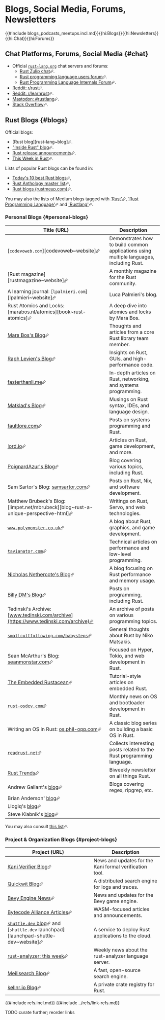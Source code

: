 # Blogs, Social Media, Forums, Newsletters

{{#include blogs_podcasts_meetups.incl.md}}{{hi:Blogs}}{{hi:Newsletters}}{{hi:Chat}}{{hi:Forums}}

## Chat Platforms, Forums, Social Media {#chat}

- Official [`rust-lang.org`](https://rust-lang.org) chat servers and forums:
  - [Rust Zulip chat](https://rust-lang.zulipchat.com/)⮳.
  - [Rust programming language users forum](https://users.rust-lang.org)⮳.
  - [Rust Programming Language Internals Forum](https://internals.rust-lang.org)⮳.
- [Reddit: r/rust](https://www.reddit.com/r/rust)⮳.
- [Reddit: r/learnrust](https://www.reddit.com/r/learnrust)⮳.
- [Mastodon: #rustlang](https://hachyderm.io/tags/rustlang)⮳.
- [Stack Overflow](https://stackoverflow.com/questions/tagged/rust)⮳.

## Rust Blogs {#blogs}

Official blogs:

- [Rust blog][rust-lang~blog]⮳.
- ["Inside Rust" blog](https://blog.rust-lang.org/inside-rust)⮳.
- [Rust release announcements](https://blog.rust-lang.org/releases)⮳.
- [This Week in Rust](https://this-week-in-rust.org)⮳.

Lists of popular Rust blogs can be found in:

- [Today's 10 best Rust blogs](https://bloggingfordevs.com/rust-blogs)⮳,
- [Rust Anthology master list](https://github.com/brson/rust-anthology/blob/master/master-list.md)⮳,
- [Rust blogs (rustmeup.com)](https://rustmeup.com/resources/rust-blogs)⮳.

You may also the lists of Medium blogs tagged with ['Rust'](https://medium.com/tag/rust)⮳, ['Rust Programming Language'](https://medium.com/tag/rust-programming-language)⮳ and ['Rustlang'](https://medium.com/tag/rustlang)⮳.

### Personal Blogs {#personal-blogs}

| Title (URL) | Description |
|---|---|
| [`codevoweb.com`][codevoweb~website]⮳ | Demonstrates how to build common applications using multiple languages, including Rust. |
| [Rust magazine][rustmagazine~website]⮳ | A monthly magazine for the Rust community. |
| A learning journal: [`lpalmieri.com`][lpalmieri~website]⮳ | Luca Palmieri's blog. |
| Rust Atomics and Locks: [marabos.nl/atomics][book~rust-atomics]⮳ | A deep dive into atomics and locks by Mara Bos. |
| [Mara Bos's Blog](https://blog.m-ou.se)⮳ | Thoughts and articles from a core Rust library team member. |
| [Raph Levien's Blog](https://raphlinus.github.io)⮳ | Insights on Rust, GUIs, and high-performance code. |
| [fasterthanli.me](https://fasterthanli.me)⮳ | In-depth articles on Rust, networking, and systems programming. |
| [Matklad's Blog](https://matklad.github.io)⮳ | Musings on Rust syntax, IDEs, and language design. |
| [faultlore.com](https://faultlore.com/blah)⮳ | Posts on systems programming and Rust. |
| [lord.io](https://lord.io)⮳ | Articles on Rust, game development, and more. |
| [PoignardAzur's Blog](https://poignardazur.github.io)⮳ | Blog covering various topics, including Rust. |
| Sam Sartor's Blog: [samsartor.com](https://samsartor.com)⮳ | Posts on Rust, Nix, and software development. |
| Matthew Brubeck's Blog: [limpet.net/mbrubeck][blog~rust-a-unique-perspective-html]⮳ | Writings on Rust, Servo, and web technologies. |
| [`www.polymonster.co.uk`](https://www.polymonster.co.uk)⮳ | A blog about Rust, graphics, and game development. |
| [`tavianator.com`](https://tavianator.com)⮳ | Technical articles on performance and low-level programming. |
| [Nicholas Nethercote's Blog](https://nnethercote.github.io)⮳ | A blog focusing on Rust performance and memory usage. |
| [Billy DM's Blog](https://billydm.github.io/blog)⮳ | Posts on programming, including Rust. |
| Tedinski's Archive: [www.tedinski.com/archive](https://www.tedinski.com/archive)⮳ | An archive of posts on various programming topics. |
| [`smallcultfollowing.com/babysteps`](https://smallcultfollowing.com/babysteps)⮳ | General thoughts about Rust by Niko Matsakis. |
| Sean McArthur's Blog: [seanmonstar.com](https://seanmonstar.com)⮳ | Focused on Hyper, Tokio, and web development in Rust. |
| [The Embedded Rustacean](https://blog.theembeddedrustacean.com)⮳ | Tutorial-style articles on embedded Rust. |
| [`rust-osdev.com`](https://rust-osdev.com)⮳ | Monthly news on OS and bootloader development in Rust. |
| Writing an OS in Rust: [os.phil-opp.com](https://os.phil-opp.com)⮳ | A classic blog series on building a basic OS in Rust. |
| [`readrust.net`](https://readrust.net)⮳ | Collects interesting posts related to the Rust programming language. |
| [Rust Trends](https://rust-trends.com/)⮳ | Biweekly newsletter on all things Rust. |
| Andrew Gallant's [blog](https://burntsushi.net)⮳ | Blogs covering regex, ripgrep, etc. |
| Brian Anderson' [blog](https://brson.github.io/blog/index.html)⮳ |  |
| Llogiq's [blog](https://llogiq.github.io)⮳ |  |
| Steve Klabnik's [blog](https://steveklabnik.com)⮳ |  |

You may also consult [this list](https://users.rust-lang.org/t/fearless-rust-bloggers/16770)⮳.

### Project & Organization Blogs {#project-blogs}

| Project (URL) | Description |
|---|---|
| [Kani Verifier Blog](https://model-checking.github.io/kani-verifier-blog)⮳ | News and updates for the Kani formal verification tool. |
| [Quickwit Blog](https://quickwit.io/blog)⮳ | A distributed search engine for logs and traces. |
| [Bevy Engine News](https://bevyengine.org/news)⮳ | News and updates for the Bevy game engine. |
| [Bytecode Alliance Articles](https://bytecodealliance.org/articles)⮳ | WASM-focused articles and announcements. |
| [`shuttle.dev` blog](https://www.shuttle.dev/blog/tags/all)⮳ and [`shuttle.dev` launchpad][launchpad-shuttle-dev~website]⮳ | A service to deploy Rust applications to the cloud. |
| [rust-analyzer: this week](https://rust-analyzer.github.io/thisweek)⮳ | Weekly news about the rust-analyzer language server. |
| [Meilisearch Blog](https://blog.meilisearch.com)⮳ | A fast, open-source search engine. |
| [kellnr.io Blog](https://kellnr.io/blog)⮳ | A private crate registry for Rust. |

{{#include refs.incl.md}}
{{#include ../refs/link-refs.md}}

<div class="hidden">
TODO curate further; reorder links
</div>

